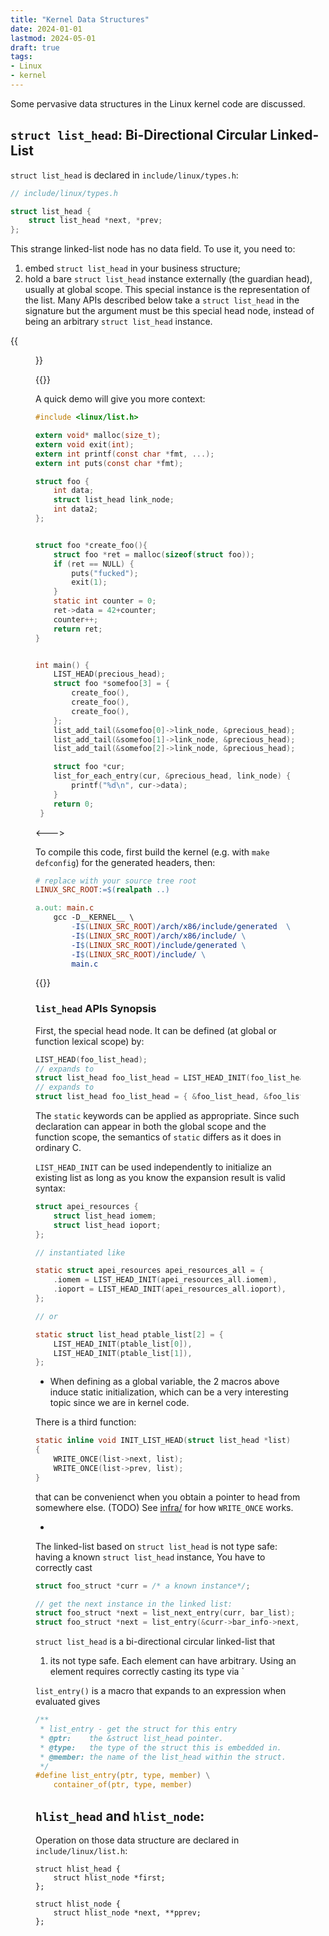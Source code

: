 ```yaml
---
title: "Kernel Data Structures"
date: 2024-01-01
lastmod: 2024-05-01
draft: true
tags:
- Linux
- kernel
---
```


Some pervasive data structures in the Linux kernel code are discussed.

<!--more-->

## `struct list_head`: Bi-Directional Circular Linked-List

`struct list_head` is declared in `include/linux/types.h`:

```c
// include/linux/types.h

struct list_head {
	struct list_head *next, *prev;
};
```

This strange linked-list node has no data field. To use it, you need to:
1. embed `struct list_head` in your business structure;
2. hold a bare `struct list_head` instance externally (the guardian head), usually at global scope.
  This special instance is the representation of the list. Many APIs described below take a `struct list_head` in the signature but the argument must be this special head node, instead of being an arbitrary `struct list_head` instance.

{{<figure src="./list_head.png" caption="[(credit)](https://www.byteisland.com/linux-%E5%86%85%E6%A0%B8%E5%8F%8C%E5%90%91%E9%93%BE%E8%A1%A8/)">}}

{{<columns>}}

A quick demo will give you more context:

```c
#include <linux/list.h>

extern void* malloc(size_t);
extern void exit(int);
extern int printf(const char *fmt, ...);
extern int puts(const char *fmt);

struct foo {
    int data;
    struct list_head link_node;
    int data2;
};


struct foo *create_foo(){
    struct foo *ret = malloc(sizeof(struct foo));
    if (ret == NULL) {
        puts("fucked");
        exit(1);
    }
    static int counter = 0;
    ret->data = 42+counter;
    counter++;
    return ret;
}


int main() {
    LIST_HEAD(precious_head);
    struct foo *somefoo[3] = {
        create_foo(),
        create_foo(),
        create_foo(),
    };
    list_add_tail(&somefoo[0]->link_node, &precious_head);
    list_add_tail(&somefoo[1]->link_node, &precious_head);
    list_add_tail(&somefoo[2]->link_node, &precious_head);

    struct foo *cur;
    list_for_each_entry(cur, &precious_head, link_node) {
        printf("%d\n", cur->data);
    }
    return 0;
 }

```

<--->

To compile this code, first build the kernel (e.g. with `make defconfig`) for the generated headers, then:

```makefile
# replace with your source tree root
LINUX_SRC_ROOT:=$(realpath ..)

a.out: main.c
	gcc -D__KERNEL__ \
		-I$(LINUX_SRC_ROOT)/arch/x86/include/generated  \
		-I$(LINUX_SRC_ROOT)/arch/x86/include/ \
		-I$(LINUX_SRC_ROOT)/include/generated \
		-I$(LINUX_SRC_ROOT)/include/ \
		main.c
```

{{</columns>}}

### `list_head` APIs Synopsis

First, the special head node. It can be defined (at global or function lexical scope) by:

```c
LIST_HEAD(foo_list_head);
// expands to
struct list_head foo_list_head = LIST_HEAD_INIT(foo_list_head);
// expands to
struct list_head foo_list_head = { &foo_list_head, &foo_list_head}; // i.e. both next and prev points to self, indicating an empty list
```

The `static` keywords can be applied as appropriate.
Since such declaration can appear in both the global scope and the function scope, the semantics of `static` differs as it does in ordinary C.

`LIST_HEAD_INIT` can be used independently to initialize an existing list as long as you know the expansion result is valid syntax:

```c
struct apei_resources {
	struct list_head iomem;
	struct list_head ioport;
};

// instantiated like

static struct apei_resources apei_resources_all = {
	.iomem = LIST_HEAD_INIT(apei_resources_all.iomem),
	.ioport = LIST_HEAD_INIT(apei_resources_all.ioport),
};

// or 

static struct list_head ptable_list[2] = {
	LIST_HEAD_INIT(ptable_list[0]),
	LIST_HEAD_INIT(ptable_list[1]),
};
```

- When defining as a global variable, the 2 macros above induce static initialization, which can be a very interesting topic since we are in kernel code.
<!-- TODO: LINUX KERNEL STATIC INIT ORDER? -->

There is a third function:

```c
static inline void INIT_LIST_HEAD(struct list_head *list)
{
	WRITE_ONCE(list->next, list);
	WRITE_ONCE(list->prev, list);
}
```

that can be convenienct when you obtain a pointer to head from somewhere else. (TODO)
See [infra/](#TODO) for how `WRITE_ONCE` works.
<!-- It reset an existing `struct list_head` instance (pointed) as the head of a new empty linked list.
It's useful  -->


- 
The linked-list based on `struct list_head` is not type safe: having a known `struct list_head` instance,
You have to correctly cast

```c
struct foo_struct *curr = /* a known instance*/;

// get the next instance in the linked list:
struct foo_struct *next = list_next_entry(curr, bar_list);
struct foo_struct *next = list_entry(&curr->bar_info->next, struct foo_struct, bar_info);
```

`struct list_head` is a bi-directional circular linked-list that
1. its not type safe. Each element can have arbitrary. Using an element requires correctly casting its type via `

`list_entry()` is a macro that expands to an expression when evaluated gives 

```c
/**
 * list_entry - get the struct for this entry
 * @ptr:	the &struct list_head pointer.
 * @type:	the type of the struct this is embedded in.
 * @member:	the name of the list_head within the struct.
 */
#define list_entry(ptr, type, member) \
	container_of(ptr, type, member)
```

## `hlist_head` and `hlist_node`: 

Operation on those data structure are declared in `include/linux/list.h`:


```
struct hlist_head {
	struct hlist_node *first;
};

struct hlist_node {
	struct hlist_node *next, **pprev;
};
```